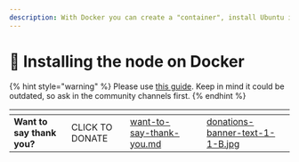 ```yaml
---
description: With Docker you can create a "container", install Ubuntu in it and run a node
---
```


# 🐳 Installing the node on Docker

{% hint style="warning" %}
Please use [this guide](https://docs.quilibrium.space/installation/running-with-docker). Keep in mind it could be outdated, so ask in the community channels first.
{% endhint %}

<table data-card-size="large" data-column-title-hidden data-view="cards" data-full-width="false"><thead><tr><th></th><th></th><th data-hidden data-card-target data-type="content-ref"></th><th data-hidden></th><th data-hidden data-card-cover data-type="files"></th></tr></thead><tbody><tr><td><strong>Want to say thank you?</strong></td><td>CLICK TO DONATE</td><td><a href="../../want-to-say-thank-you.md">want-to-say-thank-you.md</a></td><td></td><td><a href="../../.gitbook/assets/donations-banner-text-1-1-B.jpg">donations-banner-text-1-1-B.jpg</a></td></tr></tbody></table>
